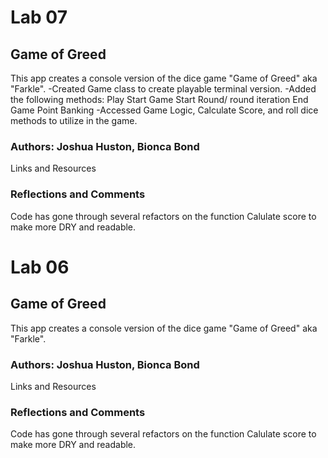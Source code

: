 # Lab 07

## Game of Greed

This app creates a console version of the dice game "Game of Greed" aka "Farkle".
-Created Game class to create playable terminal version.
-Added the following methods:
Play
Start Game
Start Round/ round iteration
End Game
Point Banking
-Accessed Game Logic, Calculate Score, and roll dice methods to utilize in the game.

### Authors: Joshua Huston, Bionca Bond

Links and Resources

### Reflections and Comments

Code has gone through several refactors on the function Calulate score to make more DRY and readable.

# Lab 06

## Game of Greed

This app creates a console version of the dice game "Game of Greed" aka "Farkle".

### Authors: Joshua Huston, Bionca Bond

Links and Resources

### Reflections and Comments

Code has gone through several refactors on the function Calulate score to make more DRY and readable.
